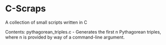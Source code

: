 # C-Scraps

A collection of small scripts written in C

Contents: 
pythagorean_triples.c - Generates the first n Pythagorean triples, where n is provided by way of a command-line argument.

